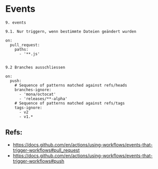 # Events 

```
9. events 

9.1. Nur triggern, wenn bestimmte Dateien geändert wurden

on:
  pull_request:
    paths:
      - '**.js'


9.2 Branches ausschliessen

on:
  push:
    # Sequence of patterns matched against refs/heads
    branches-ignore:    
      - 'mona/octocat'
      - 'releases/**-alpha'
    # Sequence of patterns matched against refs/tags
    tags-ignore:        
      - v2
      - v1.*
```

## Refs:

  * https://docs.github.com/en/actions/using-workflows/events-that-trigger-workflows#pull_request
  * https://docs.github.com/en/actions/using-workflows/events-that-trigger-workflows#push
 
